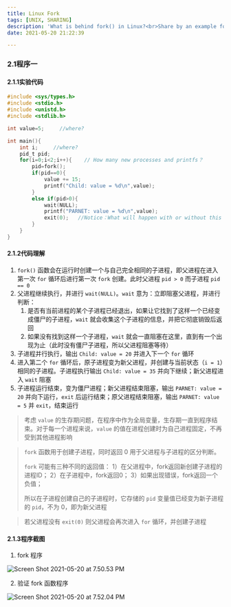 ```yaml
---
title: Linux Fork
tags: [UNIX, SHARING]
description: 'What is behind fork() in Linux?<br>Share by an example for Operating System Course'
date: 2021-05-20 21:22:39

---
```


### 2.1程序一

#### 2.1.1实验代码

```c
#include <sys/types.h>
#include <stdio.h>
#include <unistd.h>
#include <stdlib.h>

int value=5;     //where?

int main(){
	int i;     //where?
	pid_t pid;
	for(i=0;i<2;i++){    // How many new processes and printfs？
		pid=fork();
		if(pid==0){
			value += 15;
			printf("Child: value = %d\n",value);
		}
		else if(pid>0){
			wait(NULL);
			printf("PARNET: value = %d\n",value);
			exit(0);   //Notice：What will happen with or without this line?
		}
	}
}
```

#### 2.1.2代码理解

1. `fork()` 函数会在运行时创建一个与自己完全相同的子进程，即父进程在进入第一次 `for` 循环后进行第一次 `fork` 创建。此时父进程 `pid > 0` 而子进程 `pid == 0`
2. 父进程继续执行，并进行 `wait(NULL)`。`wait` 意为：立即阻塞父进程，并进行判断：
	1. 是否有当前进程的某个子进程已经退出，如果让它找到了这样一个已经变成僵尸的子进程，`wait` 就会收集这个子进程的信息，并把它彻底销毁后返回
	2. 如果没有找到这样一个子进程，`wait` 就会一直阻塞在这里，直到有一个出现为止（此时没有僵尸子进程，所以父进程阻塞等待）
3. 子进程并行执行，输出 `Child: value = 20` 并进入下一个 `for` 循环
4. 进入第二个 `for` 循环后，原子进程变为新父进程，并创建与当前状态（`i = 1`）相同的子进程。子进程执行输出 `Child: value = 35` 并向下继续；新父进程进入 `wait` 阻塞
5. 子进程运行结束，变为僵尸进程；新父进程结束阻塞，输出 `PARNET: value = 20` 并向下运行，`exit` 后运行结束；原父进程结束阻塞，输出 `PARNET: value = 5` 并 `exit`，结束运行

> 考虑 `value` 的生存期问题，在程序中作为全局变量，生存期一直到程序结束。对于每一个进程来说，`value` 的值在进程创建时为自己进程固定，不再受到其他进程影响

> `fork` 函数用于创建子进程，同时返回 0 用于父进程与子进程的区分判断。
>
> `fork` 可能有三种不同的返回值：
>   1）在父进程中，fork返回新创建子进程的进程ID；
>   2）在子进程中，fork返回0；
>   3）如果出现错误，fork返回一个负值；
>
> 所以在子进程创建自己的子进程时，它存储的 `pid` 变量值已经变为新子进程的 `pid`，不为 0，即为新父进程

> 若父进程没有 `exit(0)` 则父进程会再次进入 `for` 循环，并创建子进程

#### 2.1.3程序截图

1. fork 程序

![Screen Shot 2021-05-20 at 7.50.53 PM](https://i.loli.net/2021/05/20/BIq3ceboUPxzKig.png)

2. 验证 fork 函数程序

![Screen Shot 2021-05-20 at 7.52.04 PM](https://i.loli.net/2021/05/20/3wGpUvTz1KosJBg.png)
